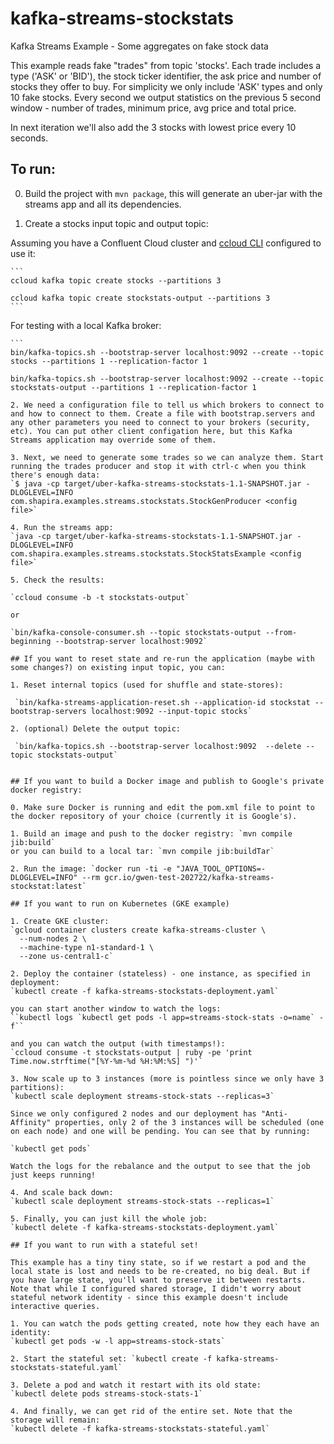 # kafka-streams-stockstats
Kafka Streams Example - Some aggregates on fake stock data

This example reads fake "trades" from topic 'stocks'. Each trade includes a type ('ASK' or 'BID'), the stock ticker identifier, the ask price and number of stocks they offer to buy.
For simplicity we only include 'ASK' types and only 10 fake stocks. Every second we output statistics on the previous 5 second window - number of trades, minimum price, avg price and total price.

In next iteration we'll also add the 3 stocks with lowest price every 10 seconds.

## To run:
0. Build the project with `mvn package`, this will generate an uber-jar with the streams app and all its dependencies.

1. Create a stocks input topic and output topic:

Assuming you have a Confluent Cloud cluster and [ccloud CLI](https://docs.confluent.io/ccloud-cli/current/install.html) configured to use it:

    ```
    ccloud kafka topic create stocks --partitions 3
    
    ccloud kafka topic create stockstats-output --partitions 3
    ```
    
For testing with a local Kafka broker:

    ```
    bin/kafka-topics.sh --bootstrap-server localhost:9092 --create --topic stocks --partitions 1 --replication-factor 1
    
    bin/kafka-topics.sh --bootstrap-server localhost:9092 --create --topic stockstats-output --partitions 1 --replication-factor 1
   ```
2. We need a configuration file to tell us which brokers to connect to and how to connect to them. Create a file with bootstrap.servers and any other parameters you need to connect to your brokers (security, etc). You can put other client configation here, but this Kafka Streams application may override some of them.

3. Next, we need to generate some trades so we can analyze them. Start running the trades producer and stop it with ctrl-c when you think there's enough data:
`$ java -cp target/uber-kafka-streams-stockstats-1.1-SNAPSHOT.jar -DLOGLEVEL=INFO com.shapira.examples.streams.stockstats.StockGenProducer <config file>`

4. Run the streams app:
`java -cp target/uber-kafka-streams-stockstats-1.1-SNAPSHOT.jar -DLOGLEVEL=INFO com.shapira.examples.streams.stockstats.StockStatsExample <config file>`

5. Check the results:

   `ccloud consume -b -t stockstats-output`

   or

   `bin/kafka-console-consumer.sh --topic stockstats-output --from-beginning --bootstrap-server localhost:9092`

## If you want to reset state and re-run the application (maybe with some changes?) on existing input topic, you can:

1. Reset internal topics (used for shuffle and state-stores):

    `bin/kafka-streams-application-reset.sh --application-id stockstat --bootstrap-servers localhost:9092 --input-topic stocks`

2. (optional) Delete the output topic:

    `bin/kafka-topics.sh --bootstrap-server localhost:9092  --delete --topic stockstats-output`
    
    
## If you want to build a Docker image and publish to Google's private docker registry:
    
0. Make sure Docker is running and edit the pom.xml file to point to the docker repository of your choice (currently it is Google's).

1. Build an image and push to the docker registry: `mvn compile jib:build`
or you can build to a local tar: `mvn compile jib:buildTar`

2. Run the image: `docker run -ti -e "JAVA_TOOL_OPTIONS=-DLOGLEVEL=INFO" --rm gcr.io/gwen-test-202722/kafka-streams-stockstat:latest`

## If you want to run on Kubernetes (GKE example)

1. Create GKE cluster:
`gcloud container clusters create kafka-streams-cluster \
     --num-nodes 2 \
     --machine-type n1-standard-1 \
     --zone us-central1-c`
     
2. Deploy the container (stateless) - one instance, as specified in deployment:
`kubectl create -f kafka-streams-stockstats-deployment.yaml`

   you can start another window to watch the logs:
``kubectl logs `kubectl get pods -l app=streams-stock-stats -o=name` -f``

   and you can watch the output (with timestamps!):
`ccloud consume -t stockstats-output | ruby -pe 'print Time.now.strftime("[%Y-%m-%d %H:%M:%S] ")'`

3. Now scale up to 3 instances (more is pointless since we only have 3 partitions):
`kubectl scale deployment streams-stock-stats --replicas=3`

  Since we only configured 2 nodes and our deployment has "Anti-Affinity" properties, only 2 of the 3 instances will be scheduled (one on each node) and one will be pending. You can see that by running:
  
  `kubectl get pods`

   Watch the logs for the rebalance and the output to see that the job just keeps running!

4. And scale back down:
`kubectl scale deployment streams-stock-stats --replicas=1`

5. Finally, you can just kill the whole job:
`kubectl delete -f kafka-streams-stockstats-deployment.yaml`

## If you want to run with a stateful set!

This example has a tiny tiny state, so if we restart a pod and the local state is lost and needs to be re-created, no big deal. But if you have large state, you'll want to preserve it between restarts. Note that while I configured shared storage, I didn't worry about stateful network identity - since this example doesn't include interactive queries.

1. You can watch the pods getting created, note how they each have an identity:
`kubectl get pods -w -l app=streams-stock-stats`

2. Start the stateful set: `kubectl create -f kafka-streams-stockstats-stateful.yaml`

3. Delete a pod and watch it restart with its old state:
`kubectl delete pods streams-stock-stats-1`

4. And finally, we can get rid of the entire set. Note that the storage will remain:
`kubectl delete -f kafka-streams-stockstats-stateful.yaml`
